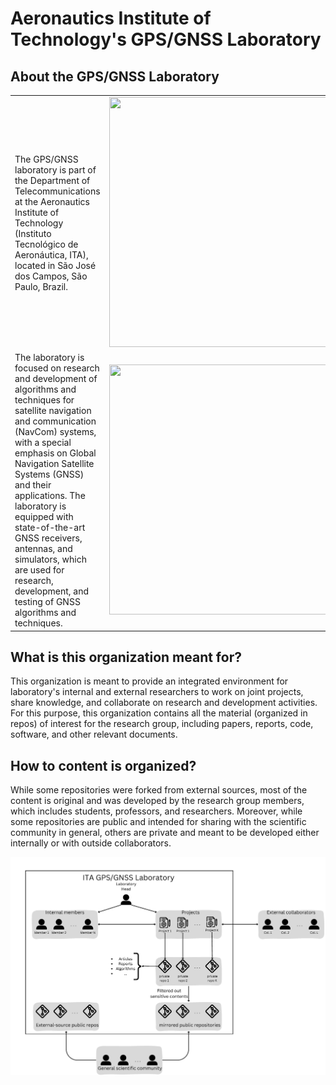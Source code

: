 # Aeronautics Institute of Technology's GPS/GNSS Laboratory

## About the GPS/GNSS Laboratory

<table align="center">
  <tr>
    <td width="300">The GPS/GNSS laboratory is part of the Department of Telecommunications at the Aeronautics Institute of Technology (Instituto Tecnológico de Aeronáutica, ITA), located in São José dos Campos, São Paulo, Brazil.</td>
    <td width="700" align="center"><img src="/assets/IMG20250309112359.jpg" height="400" width="700"/></td>
  </tr>
  <tr>
    <td width="300">The laboratory is focused on research and development of algorithms and techniques for satellite navigation and communication (NavCom) systems, with a special emphasis on Global Navigation Satellite Systems (GNSS) and their applications. The laboratory is equipped with state-of-the-art GNSS receivers, antennas, and simulators, which are used for research, development, and testing of GNSS algorithms and techniques.</td>
    <td width="700" align="center"><img src="/assets/IMG20250309112051.jpg" height="400" width="700"/></td>
  </tr>
</table>

## What is this organization meant for?

This organization is meant to provide an integrated environment for laboratory's internal and external researchers to work on joint projects, share knowledge, and collaborate on research and development activities. For this purpose, this organization contains all the material (organized in repos) of interest for the research group, including papers, reports, code, software, and other relevant documents. 

## How to content is organized?

While some repositories were forked from external sources, most of the content is original and was developed by the research group members, which includes students, professors, and researchers. Moreover, while some repositories are public and intended for sharing with the scientific community in general, others are private and meant to be developed either internally or with outside collaborators.

<p align="center">
  <img src="/assets/lab_structure_1.jpg" width="1200">
</p>
